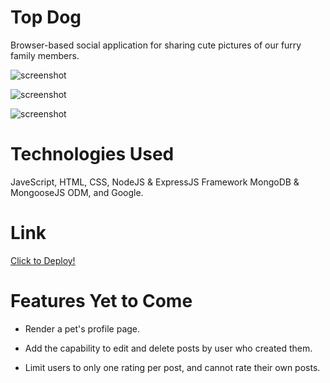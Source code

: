 # Top Dog 

 Browser-based social application for sharing cute pictures of our furry family members.
 
![screenshot](https://i.gyazo.com/1d879a7d27b193c627fda1d17b103579.png)

![screenshot](https://i.gyazo.com/1dc60ee2a1888f3158b6f39f8db53564.jpg)

![screenshot](https://i.gyazo.com/425ef8f487ac359fc2e576800d998bbc.png)

# Technologies Used

 JaveScript, HTML, CSS, NodeJS & ExpressJS Framework
MongoDB & MongooseJS ODM, and Google. 

# Link 

[Click to Deploy!](https://topdog-jc.herokuapp.com/)

# Features Yet to Come

- Render a pet's profile page.

- Add the capability to edit and delete posts by user who created them.

- Limit users to only one rating per post, and cannot rate their own posts. 
